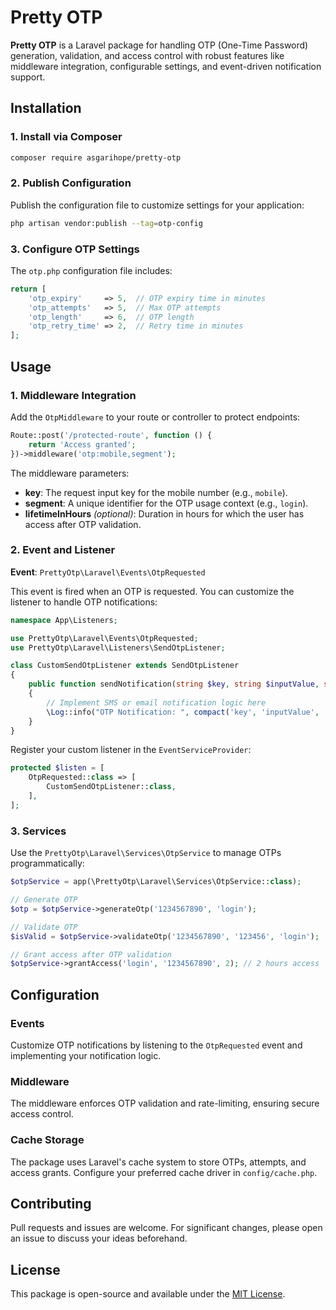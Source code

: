 # Pretty OTP

**Pretty OTP** is a Laravel package for handling OTP (One-Time Password) generation, validation, and access control with robust features like middleware integration, configurable settings, and event-driven notification support.

## Installation

### 1. Install via Composer
```bash
composer require asgarihope/pretty-otp
```

### 2. Publish Configuration
Publish the configuration file to customize settings for your application:
```bash
php artisan vendor:publish --tag=otp-config
```

### 3. Configure OTP Settings
The `otp.php` configuration file includes:

```php
return [
    'otp_expiry'     => 5,  // OTP expiry time in minutes
    'otp_attempts'   => 5,  // Max OTP attempts
    'otp_length'     => 6,  // OTP length
    'otp_retry_time' => 2,  // Retry time in minutes
];
```

## Usage

### 1. Middleware Integration
Add the `OtpMiddleware` to your route or controller to protect endpoints:

```php
Route::post('/protected-route', function () {
    return 'Access granted';
})->middleware('otp:mobile,segment');
```

The middleware parameters:
- **key**: The request input key for the mobile number (e.g., `mobile`).
- **segment**: A unique identifier for the OTP usage context (e.g., `login`).
- **lifetimeInHours** *(optional)*: Duration in hours for which the user has access after OTP validation.

### 2. Event and Listener
**Event**: `PrettyOtp\Laravel\Events\OtpRequested`

This event is fired when an OTP is requested. You can customize the listener to handle OTP notifications:

```php
namespace App\Listeners;

use PrettyOtp\Laravel\Events\OtpRequested;
use PrettyOtp\Laravel\Listeners\SendOtpListener;

class CustomSendOtpListener extends SendOtpListener
{
    public function sendNotification(string $key, string $inputValue, string $message)
    {
        // Implement SMS or email notification logic here
        \Log::info("OTP Notification: ", compact('key', 'inputValue', 'message'));
    }
}
```

Register your custom listener in the `EventServiceProvider`:

```php
protected $listen = [
    OtpRequested::class => [
        CustomSendOtpListener::class,
    ],
];
```

### 3. Services
Use the `PrettyOtp\Laravel\Services\OtpService` to manage OTPs programmatically:

```php
$otpService = app(\PrettyOtp\Laravel\Services\OtpService::class);

// Generate OTP
$otp = $otpService->generateOtp('1234567890', 'login');

// Validate OTP
$isValid = $otpService->validateOtp('1234567890', '123456', 'login');

// Grant access after OTP validation
$otpService->grantAccess('login', '1234567890', 2); // 2 hours access
```

## Configuration
### Events
Customize OTP notifications by listening to the `OtpRequested` event and implementing your notification logic.

### Middleware
The middleware enforces OTP validation and rate-limiting, ensuring secure access control.

### Cache Storage
The package uses Laravel's cache system to store OTPs, attempts, and access grants. Configure your preferred cache driver in `config/cache.php`.

## Contributing
Pull requests and issues are welcome. For significant changes, please open an issue to discuss your ideas beforehand.

## License
This package is open-source and available under the [MIT License](LICENSE).
